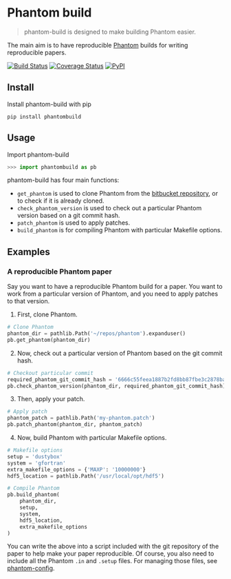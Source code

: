 Phantom build
=============

> phantom-build is designed to make building Phantom easier.

The main aim is to have reproducible [Phantom](https://phantomsph.bitbucket.io/) builds for writing reproducible papers.

[![Build Status](https://travis-ci.org/dmentipl/phantom-build.svg?branch=master)](https://travis-ci.org/dmentipl/phantom-build)
[![Coverage Status](https://coveralls.io/repos/github/dmentipl/phantom-build/badge.svg?branch=master)](https://coveralls.io/github/dmentipl/phantom-build?branch=master)
[![PyPI](https://img.shields.io/pypi/v/phantombuild)](https://pypi.org/project/phantombuild/)

Install
-------

Install phantom-build with pip

```
pip install phantombuild
```

Usage
-----

Import phantom-build

```python
>>> import phantombuild as pb
```

phantom-build has four main functions:

- `get_phantom` is used to clone Phantom from the [bitbucket repository](https://bitbucket.org/danielprice/phantom), or to check if it is already cloned.
- `check_phantom_version` is used to check out a particular Phantom version based on a git commit hash.
- `patch_phantom` is used to apply patches.
- `build_phantom` is for compiling Phantom with particular Makefile options.

Examples
--------

### A reproducible Phantom paper

Say you want to have a reproducible Phantom build for a paper. You want to work from a particular version of Phantom, and you need to apply patches to that version.

1) First, clone Phantom.

```python
# Clone Phantom
phantom_dir = pathlib.Path('~/repos/phantom').expanduser()
pb.get_phantom(phantom_dir)
```

2) Now, check out a particular version of Phantom based on the git commit hash.

```python
# Checkout particular commit
required_phantom_git_commit_hash = '6666c55feea1887b2fd8bb87fbe3c2878ba54ed7'
pb.check_phantom_version(phantom_dir, required_phantom_git_commit_hash)
```

3) Then, apply your patch.

```python
# Apply patch
phantom_patch = pathlib.Path('my-phantom.patch')
pb.patch_phantom(phantom_dir, phantom_patch)
```

4) Now, build Phantom with particular Makefile options.

```python
# Makefile options
setup = 'dustybox'
system = 'gfortran'
extra_makefile_options = {'MAXP': '10000000'}
hdf5_location = pathlib.Path('/usr/local/opt/hdf5')

# Compile Phantom
pb.build_phantom(
    phantom_dir,
    setup,
    system,
    hdf5_location,
    extra_makefile_options
)
```

You can write the above into a script included with the git repository of the paper to help make your paper reproducible. Of course, you also need to include all the Phantom `.in` and `.setup` files. For managing those files, see [phantom-config](https://github.com/dmentipl/phantom-config).
